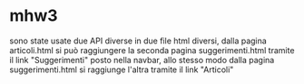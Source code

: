# mhw3

sono state usate due API diverse in due file html diversi, dalla pagina articoli.html si può raggiungere la seconda pagina suggerimenti.html tramite il link "Suggerimenti" posto nella navbar, allo stesso modo dalla pagina suggerimenti.html si raggiunge l'altra tramite il link "Articoli"
